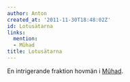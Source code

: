 ```yaml
---
author: Anton
created_at: '2011-11-30T18:48:02Z'
id: Lotusätarna
links:
  mention:
  - Mûhad
title: Lotusätarna
---
```


En intrigerande fraktion hovmän i [Mûhad].

  [Mûhad]: Mûhad
